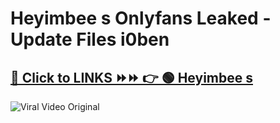 
 # Heyimbee s Onlyfans Leaked - Update Files i0ben

## <h2><a href="https://clipsfans.com/Heyimbee_s&ref=git">🔗 Click to LINKS ⏩⏩ 👉 🟢 Heyimbee s </a></h2>

<a href="https://clipsfans.com/Heyimbee_s&ref=git" rel="nofollow" data-target="animated-image.originalLink"><img src="https://i.ibb.co.com/xMMVF88/686577567.gif" alt="Viral Video Original" style="max-width: 100%; display: inline-block;" data-target="animated-image.originalImage"></a>

